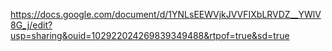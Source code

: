 https://docs.google.com/document/d/1YNLsEEWVjkJVVFIXbLRVDZ__YWlV8G_j/edit?usp=sharing&ouid=102922024269839349488&rtpof=true&sd=true
